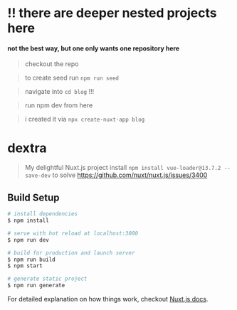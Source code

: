# !! there are deeper nested projects here
#### not the best way, but one only wants one repository here
> checkout the repo

> to create seed run ```npm run seed```

> navigate into `cd blog` !!!

> run npm dev from here

> i created it via ```npx create-nuxt-app blog```



# dextra

> My delightful Nuxt.js project
> install ```npm install vue-loader@13.7.2 --save-dev``` to solve https://github.com/nuxt/nuxt.js/issues/3400
## Build Setup

``` bash
# install dependencies
$ npm install

# serve with hot reload at localhost:3000
$ npm run dev

# build for production and launch server
$ npm run build
$ npm start

# generate static project
$ npm run generate
```

For detailed explanation on how things work, checkout [Nuxt.js docs](https://nuxtjs.org).
